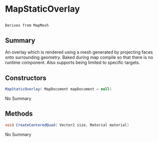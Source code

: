 # MapStaticOverlay

## 
```c#
Derives from MapMesh
```

## Summary

An overlay which is rendered using a mesh generated by projecting faces onto
surrounding geometry. Baked during map compile so that there is no runtime component.
Also supports being limited to specific targets.
## Constructors

```c#
MapStaticOverlay( MapDocument mapDocument = null) 
```
No Summary
## Methods

```c#
void CreateCenteredQuad( Vector2 size, Material material) 
```
No Summary

